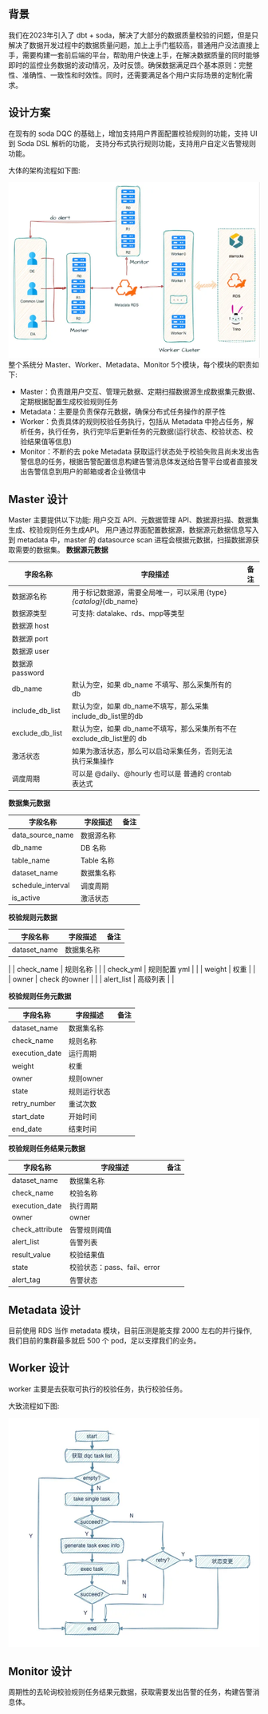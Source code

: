 ## 背景
我们在2023年引入了 dbt + soda，解决了大部分的数据质量校验的问题，但是只解决了数据开发过程中的数据质量问题，加上上手门槛较高，普通用户没法直接上手，需要构建一套前后端的平台，帮助用户快速上手，在解决数据质量的同时能够即时的监控业务数据的波动情况，及时反馈。确保数据满足四个基本原则：完整性、准确性、一致性和时效性。同时，还需要满足各个用户实际场景的定制化需求。
## 设计方案
在现有的 soda DQC 的基础上，增加支持用户界面配置校验规则的功能，支持 UI 到 Soda DSL 解析的功能， 支持分布式执行规则功能，支持用户自定义告警规则功能。

大体的架构流程如下图:

![image.png](imgs/img.png)
整个系统分 Master、Worker、Metadata、Monitor 5个模块，每个模块的职责如下:

- Master：负责跟用户交互、管理元数据、定期扫描数据源生成数据集元数据、定期根据配置生成校验规则任务
- Metadata：主要是负责保存元数据，确保分布式任务操作的原子性
- Worker：负责具体的规则校验任务执行，包括从 Metadata 中抢占任务，解析任务，执行任务，执行完毕后更新任务的元数据(运行状态、校验状态、校验结果值等信息)
- Monitor：不断的去 poke Metadata 获取运行状态处于校验失败且尚未发出告警信息的任务，根据告警配置信息构建告警消息体发送给告警平台或者直接发出告警信息到用户的邮箱或者企业微信中
## Master 设计
Master 主要提供以下功能: 用户交互 API、元数据管理 API、数据源扫描、数据集生成、校验规则任务生成API。
用户通过界面配置数据源，数据源元数据信息写入到 metadata 中，master 的 datasource scan 进程会根据元数据，扫描数据源获取需要的数据集。
**数据源元数据**

| 字段名称 | 字段描述 | 备注 |
| --- | --- | --- |
| 数据源名称 | 用于标记数据源，需要全局唯一，可以采用 {type}_{catalog}_{db_name} |  |
| 数据源类型 | 可支持: datalake、rds、mpp等类型 |  |
| 数据源 host |  |  |
| 数据源 port |  |  |
| 数据源 user |  |  |
| 数据源 password |  |  |
| db_name | 默认为空，如果 db_name 不填写、那么采集所有的db |  |
| include_db_list | 默认为空，如果 db_name不填写，那么采集include_db_list里的db |  |
| exclude_db_list | 默认为空，如果 db_name不填写，那么采集所有不在exclude_db_list里的 db |  |
| 激活状态 | 如果为激活状态，那么可以启动采集任务，否则无法执行采集操作 |  |
| 调度周期 | 可以是 @daily、@hourly 也可以是 普通的 crontab 表达式 |  |

**数据集元数据**

| 字段名称 | 字段描述 | 备注 |
| --- | --- | --- |
| data_source_name | 数据源名称 |  |
| db_name | DB 名称 |  |
| table_name | Table 名称 |  |
| dataset_name | 数据集名称 |  |
| schedule_interval | 调度周期 |  |
| is_active | 激活状态 |  |

**校验规则元数据**

| **字段名称** | **字段描述** | **备注** |
| --- | --- | --- |
| dataset_name | 数据集名称 | 
 |
| check_name | 规则名称 | 
 |
| check_yml | 规则配置 yml | 
 |
| weight | 权重 | 
 |
| owner | check 的owner | 
 |
| alert_list | 高级列表 | 
 |

**校验规则任务元数据**

| 字段名称 | 字段描述 | 备注 |
| --- | --- | --- |
| dataset_name | 数据集名称 |  |
| check_name | 规则名称 |  |
| execution_date | 运行周期 |  |
| weight | 权重 |  |
| owner | 规则owner |  |
| state | 规则运行状态 |  |
| retry_number | 重试次数 |  |
| start_date | 开始时间 |  |
| end_date | 结束时间 |  |

**校验规则任务结果元数据**

| **字段名称** | **字段描述** | **备注** |
| --- | --- | --- |
| dataset_name | 数据集名称 |  |
| check_name | 校验名称 |  |
| execution_date | 执行周期 |  |
| owner | owner |  |
| check_attribute | 告警规则阈值 |  |
| alert_list | 告警列表 |  |
| result_value | 校验结果值 |  |
| state | 校验状态：pass、fail、error |  |
| alert_tag | 告警状态 |  |

## Metadata 设计
目前使用 RDS 当作 metadata 模块，目前压测是能支撑 2000 左右的并行操作, 我们目前的集群最多就启 500 个 pod，足以支撑我们的业务。
## Worker 设计
worker 主要是去获取可执行的校验任务，执行校验任务。

大致流程如下图:

![image.png](imgs/img_1.png)
## Monitor 设计
周期性的去轮询校验规则任务结果元数据，获取需要发出告警的任务，构建告警消息体。





